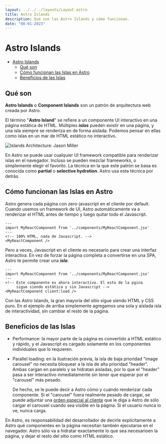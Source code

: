 ```yaml
---
layout: ../../../layouts/Layout.astro
title: Astro Islands
description: Qué son las Astro Islands y cómo funcionan.
date: "08-01-2023"
---
```


# Astro Islands

<!--toc:start-->
- [Astro Islands](#astro-islands)
  - [Qué son](#qué-son)
  - [Cómo funcionan las Islas en Astro](#cómo-funcionan-las-islas-en-astro)
  - [Beneficios de las Islas](#beneficios-de-las-islas)
<!--toc:end-->

## Qué son

**Astro Islands** o **Component Islands** son un patrón de arquitectura web creada
por Astro.

El término "**Astro Island**" se refiere a un componente UI interactivo en una
página estática de HTML. Múltiples ***islas*** pueden existir en una página,
y una isla siempre se renderiza en de forma aislada. Podemos pensar en ellas como
islas en un mar de HTML estático no interactivo.

![Islands Architecture: Jason Miller](https://i.imgur.com/GGSVFNV.png)

En Astro se puede usar cualquier UI framework compatible para renderizar islas
en el navegador. Incluso se pueden mezclar frameworks, o simplemente elegir
el favorito. La técnica en la que este patrón se basa es conocida como
**partial** o **selective hydration**. Astro usa esta técnica por detrás.

## Cómo funcionan las Islas en Astro

Astro genera cada página con zero-javascript en el cliente por default.
Cuando usemos un framework de UI, Astro automáticamente va a renderizar el HTML
antes de tiempo y luego quitar todo el Javascript.

```astro
---
import MyReactComponent from '../components/MyReactComponent.jsx'
---
<!-- 100% HTML, nada de Javascript. -->
<MyReactComponent />
```

Pero a veces, Javascript en el cliente es necesario para crear una interfaz
interactiva. En vez de forzar la página completa a convertirse en una SPA,
Astro te permite crear una ***isla***.

```astro
---
import MyReactComponent from '../components/MyReactComponent.jsx'
---
<!-- Este componente es ahora interactivo. El esto de la pgina
     sigue siendo estática y sin Javascript -->
<MyReactComponent client:load />
```

Con las Astro Islands, la gran mayoría del sitio sigue siendo HTML y CSS puro.
En el ejemplo de arriba simplemente agregamos una sola y aislada isla de interactividad,
sin cambiar el resto de la página.

## Beneficios de las Islas

- Performance: la mayor parte de la página es convertido a HTML estático y rápido,
  y el Javascript es cargado solamente en los componentes individuales que lo requieren.

- Parallel loading: en la ilustración previa, la isla de baja prioridad "image carousel"
  no necesita bloquear a la isla de alta prioridad "header". Ambas cargan en paralelo
  y se hidratan aisladas, por lo que el "header" pasa a ser interactivo inmediatamente
  sin tener que esperar por el "carousel" más pesado.

  De hecho, se le puede decir a Astro cómo y cuándo renderizar cada componente.
  Si el "carousel" fuera realmente pesado de cargar, se puede adjuntar una
  [orden especial al cliente](https://docs.astro.build/en/reference/directives-reference/#client-directives)
  que le diga a Astro de sólo cargar el carousel cuando sea visible en la página.
  Si el usuario nunca lo ve, nunca carga.

En Astro, es responsabilidad del desarrollador de decirle explícitamente a Astro
qué componentes en la página necesitan también ejecutarse en el navegador. Astro
sólo va a hidratar exactamente lo que sea necesarioen la página, y dejar el resto
del sitio como HTML estático.
